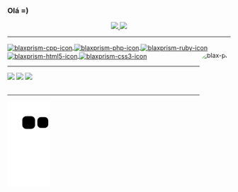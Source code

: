 <h3>Olá =) </h3>
<div align="center">
  <a href="https://github.com/blaxprism">
  <img height="180em" src="https://github-readme-stats.vercel.app/api?username=blaxprism&show_icons=true&theme=aura&include_all_commits=true&count_private=true"/>
  <img height="180em" src="https://github-readme-stats.vercel.app/api/top-langs/?username=blaxprism&layout=compact&langs_count=7&theme=aura"/>
</div>
<hr/>
<div style="display: inline_block">
  <img align="center" alt="blaxprism-cpp-icon" height="40" width="40" src="https://cdn.jsdelivr.net/gh/devicons/devicon/icons/cplusplus/cplusplus-line.svg" />
  <img align="center" alt="blaxprism-php-icon" height="40" width="40" src="https://cdn.jsdelivr.net/gh/devicons/devicon/icons/php/php-plain.svg" />
  <img align="center" alt="blaxprism-ruby-icon" height="40" width="40" src="https://cdn.jsdelivr.net/gh/devicons/devicon/icons/ruby/ruby-plain.svg" />
  <img align="center" alt="blaxprism-html5-icon" height="40" width="40" src="https://cdn.jsdelivr.net/gh/devicons/devicon/icons/html5/html5-original.svg" />
  <img align="center" alt="blaxprism-css3-icon" height="40" width="40" src="https://cdn.jsdelivr.net/gh/devicons/devicon/icons/css3/css3-plain.svg" />
  <img align="right" alt="blax-pic" height="150" style="border-radius:50px;" src="https://instagram.fcgh11-1.fna.fbcdn.net/v/t51.2885-19/s150x150/272056900_1270048123478664_2493932329465008118_n.jpg?_nc_ht=instagram.fcgh11-1.fna.fbcdn.net&amp;_nc_cat=100&amp;_nc_ohc=FP_2yIsM_uAAX8pStqN&amp;edm=ALbqBD0BAAAA&amp;ccb=7-4&amp;oh=00_AT9PI6xbdJ2LR1lGz-C5AV_u1ZnYX6f59tOvo9ky2wtCnQ&amp;oe=620F568F&amp;_nc_sid=9a90d6" />
</div>
<hr/>
<div> 
  <a href="https://www.youtube.com/channel/UC2gkbtLwh3MwcMQ6D0AhLDA" target="_blank"><img src="https://img.shields.io/badge/YouTube-FF0000?style=for-the-badge&logo=youtube&logoColor=white" target="_blank"></a>
  <a href="https://instagram.com/blaxprism" target="_blank"><img src="https://img.shields.io/badge/-Instagram-%23E4405F?style=for-the-badge&logo=instagram&logoColor=white" target="_blank"></a>  
  <a href="https://www.linkedin.com/in/fabr%C3%ADcio-jos%C3%A9-brito-839875223/" target="_blank"><img src="https://img.shields.io/badge/-LinkedIn-%230077B5?style=for-the-badge&logo=linkedin&logoColor=white" target="_blank"></a> 
 <br/><br/><hr/>

![Snake animation](https://github.com/blaxprism/blaxprism/blob/output/github-contribution-grid-snake.svg)

</div>
